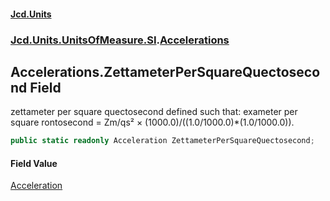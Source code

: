 #### [Jcd.Units](index.md 'index')
### [Jcd.Units.UnitsOfMeasure.SI](Jcd.Units.UnitsOfMeasure.SI.md 'Jcd.Units.UnitsOfMeasure.SI').[Accelerations](Accelerations.md 'Jcd.Units.UnitsOfMeasure.SI.Accelerations')

## Accelerations.ZettameterPerSquareQuectosecond Field

zettameter per square quectosecond defined such that: exameter per square rontosecond = Zm/qs² ×
(1000.0)/((1.0/1000.0)*(1.0/1000.0)).

```csharp
public static readonly Acceleration ZettameterPerSquareQuectosecond;
```

#### Field Value
[Acceleration](Acceleration.md 'Jcd.Units.UnitTypes.Acceleration')